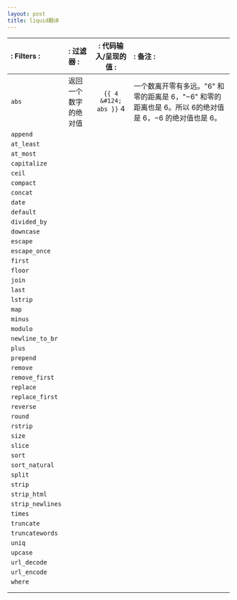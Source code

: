 ```yaml
---
layout: post
title: liquid翻译
---
```


| :     Filters   : | :        过滤器         : | :    代码输入/呈现的值         : |:                     备注                   : |
| :---------------- | :----------------------- |:------------------:|:---------------------------------------------------- |
|  `abs`            | 返回一个数字的绝对值       |`{{ 4 &#124; abs }}` 4|一个数离开零有多远。"6" 和零的距离是 6，"−6" 和零的距离也是 6。所以 6的绝对值是 6，−6 的绝对值也是 6。       |
|  `append`         |                          |                   |
|  `at_least`       |                          |                   |
|  `at_most`        |                          |                   |
|  `capitalize`     |                          |                   |
|  `ceil`           |                          |                   |
|  `compact`        |                          |                   |
|  `concat`         |                          |                   |
|  `date`           |                          |                   |
|  `default`        |                          |                   |
|  `divided_by`     |                          |                   |
|  `downcase`       |                          |                   |
|  `escape`         |                          |                   |
|  `escape_once`    |                          |                   |
|  `first`          |                          |                   |
|  `floor`          |                          |                   |
|  `join`           |                          |                   |
|  `last`           |                          |                   |
|  `lstrip`         |                          |                   |
|  `map`            |                          |                   |
|  `minus`          |                          |                   |
|  `modulo`         |                          |                   |
|  `newline_to_br`  |                          |                   |
|  `plus`           |                          |                   |
|  `prepend`        |                          |                   |
|  `remove`         |                          |                   |
|  `remove_first`   |                          |                   |
|  `replace`        |                          |                   |
|  `replace_first`  |                          |                   |
|  `reverse`        |                          |                   |
|  `round`          |                          |                   |
|  `rstrip`         |                          |                   |
|  `size`           |                          |                   |
|  `slice`          |                          |                   |
|  `sort`           |                          |                   |
|  `sort_natural`   |                          |                   |
|  `split`          |                          |                   |
|  `strip`          |                          |                   |
|  `strip_html`     |                          |                   |
|  `strip_newlines` |                          |                   |
|  `times`          |                          |                   |
|  `truncate`       |                          |                   |
|  `truncatewords`  |                          |                   |
|  `uniq`           |                          |                   |
|  `upcase`         |                          |                   |
|  `url_decode`     |                          |                   |
|  `url_encode`     |                          |                   |
|  `where`          |                          |                   |
|                   |                          |                   |
|                   |                          |                   |
